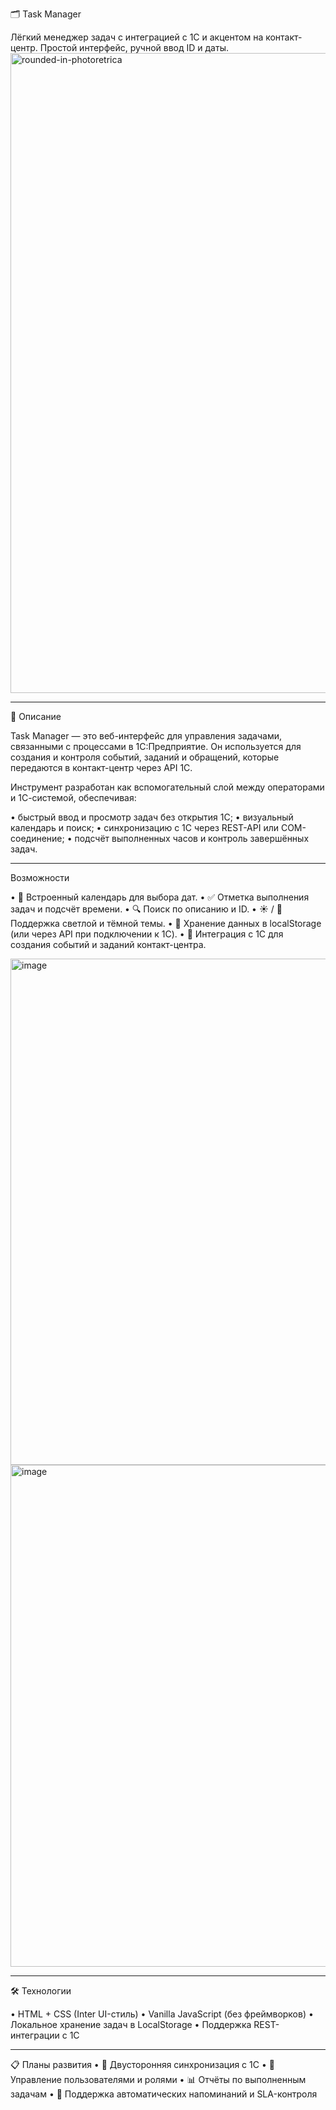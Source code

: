 🗂️ Task Manager

Лёгкий менеджер задач с интеграцией с 1С и акцентом на контакт-центр.
Простой интерфейс, ручной ввод ID и даты.
<img width="1536" height="1024" alt="rounded-in-photoretrica" src="https://github.com/user-attachments/assets/b530e578-ee65-4066-bf88-ea04d2401623" />

<hr>

📘 Описание

Task Manager — это веб-интерфейс для управления задачами, связанными с процессами в 1С:Предприятие.
Он используется для создания и контроля событий, заданий и обращений, которые передаются в контакт-центр через API 1С.

Инструмент разработан как вспомогательный слой между операторами и 1С-системой, обеспечивая:

• быстрый ввод и просмотр задач без открытия 1С;
• визуальный календарь и поиск;
• синхронизацию с 1С через REST-API или COM-соединение;
• подсчёт выполненных часов и контроль завершённых задач.

<hr>

Возможности

• 📅 Встроенный календарь для выбора дат.
• ✅ Отметка выполнения задач и подсчёт времени.
• 🔍 Поиск по описанию и ID.
• ☀️ / 🌙 Поддержка светлой и тёмной темы.
• 💾 Хранение данных в localStorage (или через API при подключении к 1С).
• 🔗 Интеграция с 1С для создания событий и заданий контакт-центра.

<img width="1760" height="810" alt="image" src="https://github.com/user-attachments/assets/ff565393-613a-4dc1-9fb6-80ea6f949bf1" />

<img width="1639" height="803" alt="image" src="https://github.com/user-attachments/assets/4aa90409-c92b-4e84-8055-a7e68afbf07a" />

<hr>

🛠️ Технологии

• HTML + CSS (Inter UI-стиль)
• Vanilla JavaScript (без фреймворков)
• Локальное хранение задач в LocalStorage
• Поддержка REST-интеграции с 1С

<hr>

📋 Планы развития
• 🔄 Двусторонняя синхронизация с 1С
• 👥 Управление пользователями и ролями
• 📊 Отчёты по выполненным задачам
• 🧠 Поддержка автоматических напоминаний и SLA-контроля
